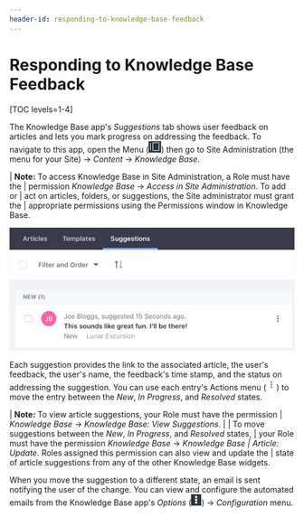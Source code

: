 ```yaml
---
header-id: responding-to-knowledge-base-feedback
---
```


# Responding to Knowledge Base Feedback

[TOC levels=1-4]

The Knowledge Base app's *Suggestions* tab shows user feedback on articles and 
lets you mark progress on addressing the feedback. To navigate to this app, open 
the Menu 
(![Menu](../../../../images/icon-menu.png)) 
then go to Site Administration (the menu for your Site) &rarr; *Content* &rarr; 
*Knowledge Base*. 

| **Note:** To access Knowledge Base in Site Administration, a Role must have the
| permission *Knowledge Base* &rarr; *Access in Site Administration*. To add or
| act on articles, folders, or suggestions, the Site administrator must grant the
| appropriate permissions using the Permissions window in Knowledge Base.

![Figure 1: The Suggestions tab in Knowledge Base displays each piece of feedback that users leave on Knowledge Base articles.](../../../../images/kb-admin-suggestions.png)

Each suggestion provides the link to the associated article, the user's 
feedback, the user's name, the feedback's time stamp, and the status on 
addressing the suggestion. You can use each entry's Actions menu 
(![Actions](../../../../images/icon-actions.png)) 
to move the entry between the *New*, *In Progress*, and *Resolved* states.

| **Note:** To view article suggestions, your Role must have the permission
| *Knowledge Base* &rarr; *Knowledge Base: View Suggestions*.
| 
| To move suggestions between the *New*, *In Progress*, and *Resolved* states,
| your Role must have the permission *Knowledge Base* &rarr; *Knowledge Base
| Article: Update*. Roles assigned this permission can also view and update the
| state of article suggestions from any of the other Knowledge Base widgets.

When you move the suggestion to a different state, an email is sent notifying
the user of the change. You can view and configure the automated emails from the 
Knowledge Base app's 
*Options* 
(![Options](../../../../images/icon-options.png)) 
&rarr; *Configuration* menu. 
